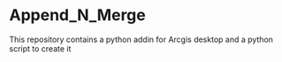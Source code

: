 # Append_N_Merge
This repository contains a python addin for Arcgis desktop and a python script to create it

